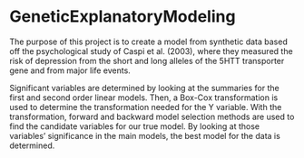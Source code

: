 # GeneticExplanatoryModeling

The purpose of this project is to create a model from synthetic data based off the psychological study of Caspi et al. (2003), where they measured the risk of depression from the short and long alleles of the 5HTT transporter gene and from major life events. 

Significant variables are determined by looking at the summaries for the first and second order linear models. Then,  a Box-Cox transformation is used to determine the transformation needed for the Y variable. With the transformation, forward and backward model selection methods are used to find the candidate variables for our true model. By looking at those variables’ significance in the main models, the best model for the data is determined.
